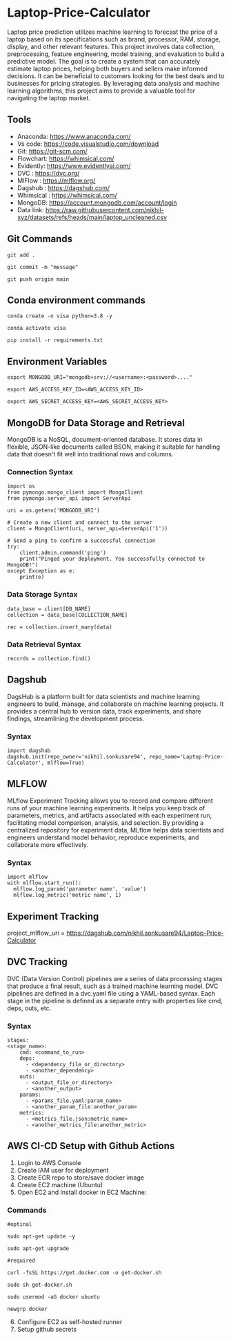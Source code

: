 # Laptop-Price-Calculator

Laptop price prediction utilizes machine learning to forecast the price of a laptop based on its specifications such as brand, processor, RAM, storage, display, and other relevant features. This project involves data collection, preprocessing, feature engineering, model training, and evaluation to build a predictive model. The goal is to create a system that can accurately estimate laptop prices, helping both buyers and sellers make informed decisions. It can be beneficial to customers looking for the best deals and to businesses for pricing strategies. By leveraging data analysis and machine learning algorithms, this project aims to provide a valuable tool for navigating the laptop market.

## Tools
- Anaconda: https://www.anaconda.com/
- Vs code: https://code.visualstudio.com/download
- Git: https://git-scm.com/
- Flowchart: https://whimsical.com/
- Evidently: https://www.evidentlyai.com/
- DVC : https://dvc.org/
- MlFlow : https://mlflow.org/ 
- Dagshub : https://dagshub.com/
- Whimsical : https://whimsical.com/
- MongoDB: https://account.mongodb.com/account/login
- Data link: https://raw.githubusercontent.com/nikhil-xyz/datasets/refs/heads/main/laptop_uncleaned.csv


## Git Commands
```
git add .

git commit -m "message"

git push origin main
```

## Conda environment commands
```
conda create -n visa python=3.8 -y

conda activate visa

pip install -r requirements.txt
```

## Environment Variables
```
export MONGODB_URI="mongodb+srv://<username>:<password>...."

export AWS_ACCESS_KEY_ID=<AWS_ACCESS_KEY_ID>

export AWS_SECRET_ACCESS_KEY=<AWS_SECRET_ACCESS_KEY>
```

## MongoDB for Data Storage and Retrieval
MongoDB is a NoSQL, document-oriented database. It stores data in flexible, JSON-like documents called BSON, making it suitable for handling data that doesn't fit well into traditional rows and columns.
### Connection Syntax
```
import os
from pymongo.mongo_client import MongoClient
from pymongo.server_api import ServerApi

uri = os.getenv('MONGODB_URI')

# Create a new client and connect to the server
client = MongoClient(uri, server_api=ServerApi('1'))

# Send a ping to confirm a successful connection
try:
    client.admin.command('ping')
    print("Pinged your deployment. You successfully connected to MongoDB!")
except Exception as e:
    print(e)
```
### Data Storage Syntax
```
data_base = client[DB_NAME]
collection = data_base[COLLECTION_NAME]

rec = collection.insert_many(data)
```
### Data Retrieval Syntax
```
records = collection.find()
```

## Dagshub
DagsHub is a platform built for data scientists and machine learning engineers to build, manage, and collaborate on machine learning projects. It provides a central hub to version data, track experiments, and share findings, streamlining the development process.
### Syntax
```
import dagshub
dagshub.init(repo_owner='nikhil.sonkusare94', repo_name='Laptop-Price-Calculator', mlflow=True)
```

## MLFLOW
MLflow Experiment Tracking allows you to record and compare different runs of your machine learning experiments. It helps you keep track of parameters, metrics, and artifacts associated with each experiment run, facilitating model comparison, analysis, and selection. By providing a centralized repository for experiment data, MLflow helps data scientists and engineers understand model behavior, reproduce experiments, and collaborate more effectively.
### Syntax
```
import mlflow
with mlflow.start_run():
  mlflow.log_param('parameter name', 'value')
  mlflow.log_metric('metric name', 1)
```

## Experiment Tracking 
project_mlflow_uri = https://dagshub.com/nikhil.sonkusare94/Laptop-Price-Calculator

## DVC Tracking
DVC (Data Version Control) pipelines are a series of data processing stages that produce a final result, such as a trained machine learning model. DVC pipelines are defined in a dvc.yaml file using a YAML-based syntax. Each stage in the pipeline is defined as a separate entry with properties like cmd, deps, outs, etc.
### Syntax 
```
stages:  
<stage_name>:
    cmd: <command_to_run>
    deps:
      - <dependency_file_or_directory>
      - <another_dependency>
    outs:
      - <output_file_or_directory>
      - <another_output>    
    params:
      - <params_file.yaml:param_name>
      - <another_param_file:another_param>
    metrics:     
      - <metrics_file.json:metric_name>
      - <another_metrics_file:another_metric>
```


## AWS CI-CD Setup with Github Actions
1. Login to AWS Console
2. Create IAM user for deployment
3. Create ECR repo to store/save docker image
4. Create EC2 machine (Ubuntu)
5. Open EC2 and Install docker in EC2 Machine:
### Commands
```
#optinal

sudo apt-get update -y

sudo apt-get upgrade

#required

curl -fsSL https://get.docker.com -o get-docker.sh

sudo sh get-docker.sh

sudo usermod -aG docker ubuntu

newgrp docker
```
6. Configure EC2 as self-hosted runner
7. Setup github secrets




<!-- ecr : 423895530294.dkr.ecr.eu-north-1.amazonaws.com/laptop -->